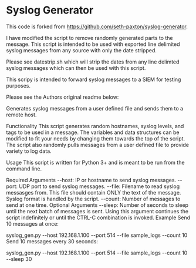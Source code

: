 # Syslog Generator

This code is forked from https://github.com/seth-paxton/syslog-generator.

I have modified the script to remove randomly generated parts to the message. This script is intended to be used with exported line delimited syslog messages from any source with only the date stripped.

Please see datestrip.sh which will strip the dates from any line delimted syslog messages which can then be used with this script.

This scripy is intended to forward syslog messages to a SIEM for testing purposes.

Please see the Authors original readme below:

Generates syslog messages from a user defined file and sends them to a remote host.

Functionality
This script generates random hostnames, syslog levels, and tags to be used in a message. The variables and data structures can be modified to fit your needs by changing them towards the top of the script. The script also randomly pulls messages from a user defined file to provide variety to log data.

Usage
This script is written for Python 3+ and is meant to be run from the command line.

Required Arguments
--host: IP or hostname to send syslog messages.
--port: UDP port to send syslog messages.
--file: Filename to read syslog messasges from. This file should contain ONLY the text of the message. Syslog format is handled by the script.
--count: Number of messages to send at one time.
Optional Arguments
--sleep: Number of seconds to sleep until the next batch of messages is sent. Using this argument continues the script indefinitely or until the CTRL-C combination is invoked.
Example
Send 10 messages at once:

syslog_gen.py --host 192.168.1.100 --port 514 --file sample_logs --count 10 
Send 10 messages every 30 seconds:

syslog_gen.py --host 192.168.1.100 --port 514 --file sample_logs --count 10 --sleep 30 
